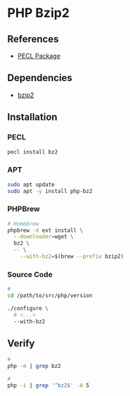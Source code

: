 # PHP Bzip2

## References

- [PECL Package](https://pecl.php.net/package/bz2)

## Dependencies

- [bzip2](/bzip2.md)

## Installation

### PECL

```sh
pecl install bz2
```

### APT

```sh
sudo apt update
sudo apt -y install php-bz2
```

### PHPBrew

```sh
# Homebrew
phpbrew -d ext install \
  --downloader=wget \
  bz2 \
  -- \
    --with-bz2=$(brew --prefix bzip2)
```

### Source Code

```sh
#
cd /path/to/src/php/version

./configure \
  # <...>
  --with-bz2
```

## Verify

```sh
#
php -m | grep bz2

#
php -i | grep '^bz2$' -A 5
```
